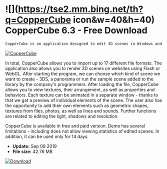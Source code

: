 # ![](https://tse2.mm.bing.net/th?q=CopperCube icon&w=40&h=40) CopperCube 6.3 - Free Download

```sh
CopperCube is an application designed to edit 3D scenes in Windows and Mac OS X. The program supports formats such as Flash, SWF, as well as EXE, APP or JavaScript.
```
[![CopperCube](https://gallery.dpcdn.pl/imgc/Tools/795/g_-_420x350_1.5_-_x20100408152405.png)](https://softexe.net/win/multimedia/graphics-design/coppercube:ahcg.html)

In total, CopperCube allows you to import up to 17 different file formats. The application also allows you to render 3D scenes on websites using Flash or WebGL. After starting the program, we can choose which kind of scene we want to create - 3DS, a panorama or run the sample scene added to the library by the company's programmers. After loading the file, CopperCube allows you to view textures, their arrangement, as well as properties and behaviors. Each texture can be animated in a separate window - thanks to that we get a preview of individual elements of the scene. The user also has the opportunity to add their own elements such as geometric shapes, textures from files, photos, as well as lines and sounds. Further functions are related to editing the light, shadows and resolution.
 
 CopperCube is available in free and paid version. Demo has several limitations - including does not allow viewing statistics of edited scenes. In addition, it can be used only for 14 days.


- **Update:** Sep 09 2019
- **File size:** 42.76 MB

[![Download](https://cdn.softexe.net/static/img/download.png)](https://softexe.net/win/multimedia/graphics-design/coppercube:ahcg.html)

